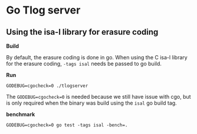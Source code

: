 # Go Tlog server

## Using the isa-l library for erasure coding

**Build**

By default, the erasure coding is done in go.
When using the C isa-l library for the erasure coding, `-tags isal` needs be passed to go build.

**Run**

```
GODEBUG=cgocheck=0 ./tlogserver
```

The `GODEBUG=cgocheck=0` is needed because we still have issue with cgo,
but is only required when the binary was build using the `isal` go build tag.

**benchmark**
```
GODEBUG=cgocheck=0 go test -tags isal -bench=.
```
